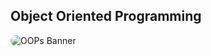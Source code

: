 ## Object Oriented Programming

<img src="https://ares.decipherzone.com/blog-manager/uploads/banner_webp_1b92fe12-1bfb-45da-91f4-a170d9773da0.webp" alt="OOPs Banner" style="border-radius:10px;width=100%;"/>